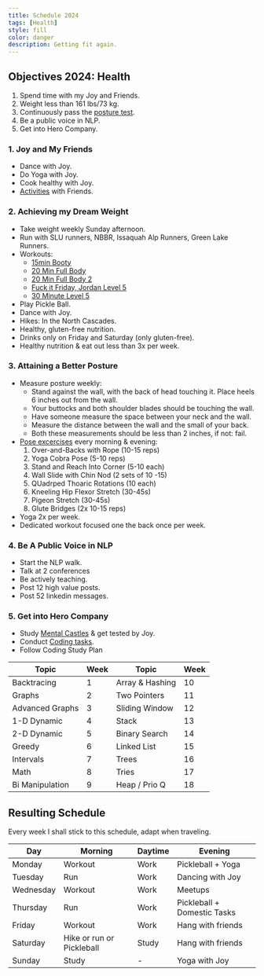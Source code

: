 ```yaml
---
title: Schedule 2024
tags: [Health]
style: fill
color: danger
description: Getting fit again.
---
```


## Objectives 2024: Health 

1. Spend time with my Joy and Friends.
2. Weight less than 161 lbs/73 kg.
3. Continuously pass the [posture test](https://www.csiortho.com/blog/2018/november/take-our-posture-test-how-to-tell-if-you-have-ba/#:~:text=Have%20someone%20measure%20the%20space,posture%20and%20a%20curved%20spine.).
4. Be a public voice in NLP.
5. Get into Hero Company.

### 1. Joy and My Friends

- Dance with Joy.
- Do Yoga with Joy.
- Cook healthy with Joy.
- [Activities](/posts/activities.md) with Friends.

### 2. Achieving my Dream Weight

- Take weight weekly Sunday afternoon.
- Run with SLU runners, NBBR, Issaquah Alp Runners, Green Lake Runners.
- Workouts:
  - [15min Booty](https://youtu.be/p-uUnrCdhR8?si=0_zGzS0lNyQY985u)
  - [20 Min Full Body](https://youtu.be/UBMk30rjy0o?si=ZyDgASXX7F1edu2a)
  - [20 Min Full Body 2](https://youtu.be/Y2eOW7XYWxc?si=Zyg-o-_ZnAfQFQJ-)
  - [Fuck it Friday, Jordan Level 5](https://youtu.be/Un9nePkfdT8?si=NZuXxGfZmo0IG7r4)
  - [30 Minute Level 5](https://youtu.be/eLYxY8ZbRAQ?si=VBTJOZF6UiIzgmSs)
- Play Pickle Ball. 
- Dance with Joy.
- Hikes: In the North Cascades.
- Healthy, gluten-free nutrition.
- Drinks only on Friday and Saturday (only gluten-free).
- Healthy nutrition & eat out less than 3x per week.

### 3. Attaining a Better Posture

- Measure posture weekly: 
  - Stand against the wall, with the back of head touching it. Place heels 6 inches out from the wall.
  - Your buttocks and both shoulder blades should be touching the wall. 
  - Have someone measure the space between your neck and the wall. 
  - Measure the distance between the wall and the small of your back.
  - Both these measurements should be less than 2 inches, if not: fail.
- [Pose excercises](https://youtu.be/RqcOCBb4arc?si=pBJbVQREzjnEV5YC) every morning & evening: 
  1. Over-and-Backs with Rope (10-15 reps)
  2. Yoga Cobra Pose (5-10 reps)
  3. Stand and Reach Into Corner (5-10 each)
  4. Wall Slide with Chin Nod (2 sets of 10 -15)
  5. QUadrped Thoaric Rotations (10 each)
  6. Kneeling Hip Flexor Stretch (30-45s)
  7. Pigeon Stretch (30-45s)
  8. Glute Bridges (2x 10-15 reps)
- Yoga 2x per week.
- Dedicated workout focused one the back once per week.

### 4. Be A Public Voice in NLP

- Start the NLP walk.
- Talk at 2 conferences
- Be actively teaching.
- Post 12 high value posts.
- Post 52 linkedin messages.

### 5. Get into Hero Company

- Study [Mental Castles](/pages/castles) & get tested by Joy.
- Conduct [Coding tasks](/posts/professional-coder.md).
- Follow Coding Study Plan

| Topic           | Week | Topic           | Week |
| --------------- | ---- | --------------- | ---- |
| Backtracing     | 1    | Array & Hashing | 10   |
| Graphs          | 2    | Two Pointers    | 11   |
| Advanced Graphs | 3    | Sliding Window  | 12   |
| 1-D Dynamic     | 4    | Stack           | 13   |
| 2-D Dynamic     | 5    | Binary Search   | 14   |
| Greedy          | 6    | Linked List     | 15   |
| Intervals       | 7    | Trees           | 16   |
| Math            | 8    | Tries           | 17   |
| Bi Manipulation | 9    | Heap / Prio Q   | 18   |

## Resulting Schedule

Every week I shall stick to this schedule, adapt when traveling.

| Day       | Morning                   | Daytime | Evening                     |
| --------- | ------------------------- | ------- | --------------------------- |
| Monday    | Workout                   | Work    | Pickleball + Yoga           |
| Tuesday   | Run                       | Work    | Dancing with Joy            |
| Wednesday | Workout                   | Work    | Meetups                     |
| Thursday  | Run                       | Work    | Pickleball + Domestic Tasks |
| Friday    | Workout                   | Work    | Hang with friends           |
| Saturday  | Hike or run or Pickleball | Study   | Hang with friends           |
| Sunday    | Study                     | -       | Yoga with Joy               |
